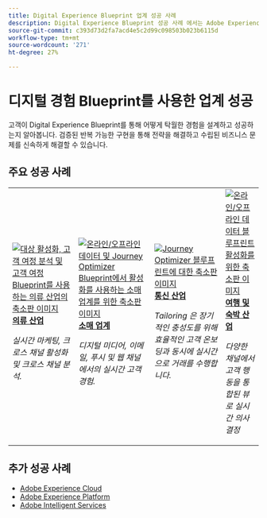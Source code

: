 ```yaml
---
title: Digital Experience Blueprint 업계 성공 사례
description: Digital Experience Blueprint 성공 사례 에서는 Adobe Experience Platform에서 제공하는 Adobe Experience Cloud 애플리케이션을 사용하여 다양한 업계에서 비즈니스 가치를 실현하고 있는 방법을 소개합니다.
source-git-commit: c393d73d2fa7acd4e5c2d99c098503b023b6115d
workflow-type: tm+mt
source-wordcount: '271'
ht-degree: 27%

---
```



# 디지털 경험 Blueprint를 사용한 업계 성공

고객이 Digital Experience Blueprint를 통해 어떻게 탁월한 경험을 설계하고 성공하는지 알아봅니다. 검증된 반복 가능한 구현을 통해 전략을 해결하고 수립된 비즈니스 문제를 신속하게 해결할 수 있습니다.

## 주요 성공 사례

<table style="table-layout:fixed">
<tr>
  <td>
    <a href="https://experienceleague.adobe.com/docs/blueprints-learn/architecture/audience-activation/platform-and-applications.html?lang=ko"><img alt="대상 활성화, 고객 여정 분석 및 고객 여정 Blueprint를 사용하는 의류 산업의 축소판 이미지" src="https://experienceleague.adobe.com/docs/blueprints-learn/assets/aep+apps_vertical.svg?lang=en"/></a>
    <div><a href="https://experienceleague.adobe.com/docs/blueprints-learn/architecture/audience-activation/platform-and-applications.html?lang=en"><strong>의류 산업</strong></a></div>
    <p><em>실시간 마케팅, 크로스 채널 활성화 및 크로스 채널 분석.</em></p>
  </td>
  <td>
    <a href="https://experienceleague.adobe.com/docs/blueprints-learn/architecture/customer-journeys/journey-optimizer.html?lang=ko"><img alt="온라인/오프라인 데이터 및 Journey Optimizer Blueprint에서 활성화를 사용하는 소매 업계를 위한 축소판 이미지" src="https://experienceleague.adobe.com/docs/blueprints-learn/assets/aep+apps_vertical.svg?lang=en"/></a>
    <div><a href="https://experienceleague.adobe.com/docs/blueprints-learn/architecture/customer-journeys/journey-optimizer.html?lang=en"><strong>소매 업계</strong></a></div>
    <p><em>디지털 미디어, 이메일, 푸시 및 웹 채널에서의 실시간 고객 경험.</em></p>
  </td>
  <td>
    <a href="https://experienceleague.adobe.com/docs/blueprints-learn/architecture/customer-journeys/journey-optimizer.html?lang=en"><img alt="Journey Optimizer 블루프린트에 대한 축소판 이미지" src="https://experienceleague.adobe.com/docs/blueprints-learn/assets/journey-optimizer.png?lang=en" /></a>
    <div><a href="https://experienceleague.adobe.com/docs/blueprints-learn/architecture/customer-journeys/journey-optimizer.html?lang=en"><strong>통신 산업</strong></a></div>
    <p><em>Tailoring 은 장기적인 충성도를 위해 효율적인 고객 온보딩과 동시에 실시간으로 거래를 수행합니다.</em></p>
  </td>
  <td>
    <a href="https://experienceleague.adobe.com/docs/blueprints-learn/architecture/audience-activation/online-offline.html?lang=ko"><img alt="온라인/오프라인 데이터 블루프린트 활성화를 위한 축소판 이미지" src="https://experienceleague.adobe.com/docs/blueprints-learn/assets/online_offline_activation.svg" /></a>
    <div><a href="https://experienceleague.adobe.com/docs/blueprints-learn/architecture/audience-activation/online-offline.html?lang=en"><strong>여행 및 숙박 산업</strong></a></div>
    <p><em>다양한 채널에서 고객 행동을 통합된 뷰로 실시간 의사 결정</em></p>
  </td>
</tr>
</table>

## 추가 성공 사례

* <a href="https://business.adobe.com/customer-success-stories/index.html?Products+%26+Services=Experience">Adobe Experience Cloud</a>
* <a href="https://business.adobe.com/customer-success-stories/index.html?Products+%26+Services=Experience+Platform">Adobe Experience Platform</a>
* <a href="https://business.adobe.com/customer-success-stories/index.html?Products+%26+Services=Intelligent+Services">Adobe Intelligent Services</a>


